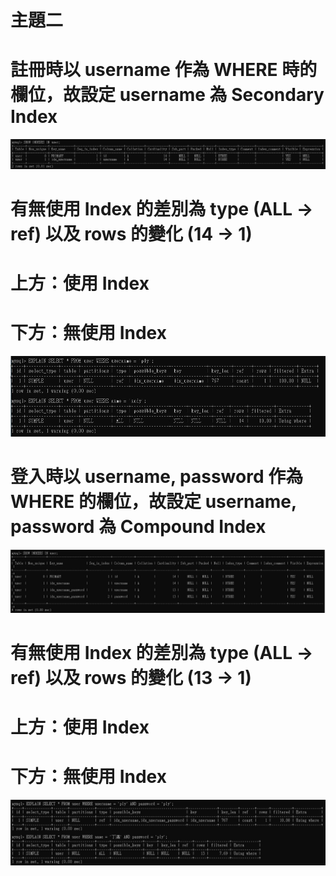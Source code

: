 # 主題二

# 註冊時以 username 作為 WHERE 時的欄位，故設定 username 為 Secondary Index
![image](https://github.com/zxcvbn848/TraningPlan2021/blob/main/WK8_Practice/Ref/index_username.jpg)

# 有無使用 Index 的差別為 type (ALL -> ref) 以及 rows 的變化 (14 -> 1)
# 上方：使用 Index
# 下方：無使用 Index
![image](https://github.com/zxcvbn848/TraningPlan2021/blob/main/WK8_Practice/Ref/using_index_or_not.jpg)

# 登入時以 username, password 作為 WHERE 的欄位，故設定 username, password 為 Compound Index
![image](https://github.com/zxcvbn848/TraningPlan2021/blob/main/WK8_Practice/Ref/index_user_table.jpg)

# 有無使用 Index 的差別為 type (ALL -> ref) 以及 rows 的變化 (13 -> 1)
# 上方：使用 Index
# 下方：無使用 Index
![image](https://github.com/zxcvbn848/TraningPlan2021/blob/main/WK8_Practice/Ref/using_compound_index_or_not.jpg)
